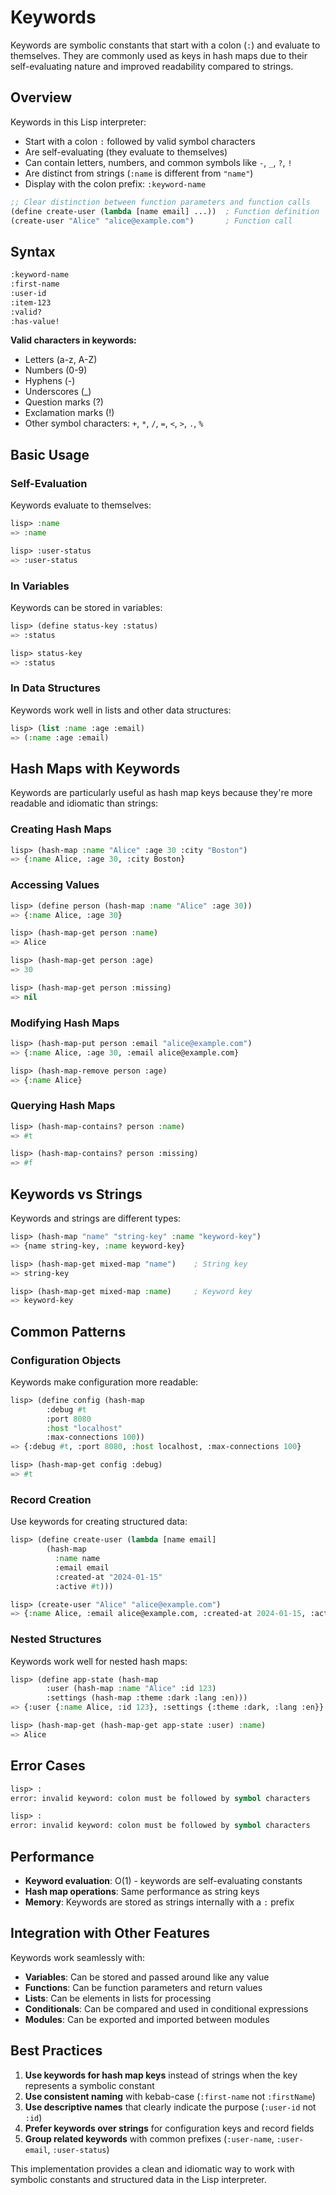 # Keywords

Keywords are symbolic constants that start with a colon (`:`) and evaluate to themselves. They are commonly used as keys in hash maps due to their self-evaluating nature and improved readability compared to strings.

## Overview

Keywords in this Lisp interpreter:
- Start with a colon `:` followed by valid symbol characters
- Are self-evaluating (they evaluate to themselves)
- Can contain letters, numbers, and common symbols like `-`, `_`, `?`, `!`
- Are distinct from strings (`:name` is different from `"name"`)
- Display with the colon prefix: `:keyword-name`

```lisp
;; Clear distinction between function parameters and function calls
(define create-user (lambda [name email] ...))  ; Function definition
(create-user "Alice" "alice@example.com")       ; Function call
```

## Syntax

```lisp
:keyword-name
:first-name
:user-id
:item-123
:valid?
:has-value!
```

**Valid characters in keywords:**
- Letters (a-z, A-Z)
- Numbers (0-9)
- Hyphens (-)
- Underscores (_)
- Question marks (?)
- Exclamation marks (!)
- Other symbol characters: `+`, `*`, `/`, `=`, `<`, `>`, `.`, `%`

## Basic Usage

### Self-Evaluation
Keywords evaluate to themselves:

```lisp
lisp> :name
=> :name

lisp> :user-status
=> :user-status
```

### In Variables
Keywords can be stored in variables:

```lisp
lisp> (define status-key :status)
=> :status

lisp> status-key
=> :status
```

### In Data Structures
Keywords work well in lists and other data structures:

```lisp
lisp> (list :name :age :email)
=> (:name :age :email)
```

## Hash Maps with Keywords

Keywords are particularly useful as hash map keys because they're more readable and idiomatic than strings:

### Creating Hash Maps
```lisp
lisp> (hash-map :name "Alice" :age 30 :city "Boston")
=> {:name Alice, :age 30, :city Boston}
```

### Accessing Values
```lisp
lisp> (define person (hash-map :name "Alice" :age 30))
=> {:name Alice, :age 30}

lisp> (hash-map-get person :name)
=> Alice

lisp> (hash-map-get person :age)
=> 30

lisp> (hash-map-get person :missing)
=> nil
```

### Modifying Hash Maps
```lisp
lisp> (hash-map-put person :email "alice@example.com")
=> {:name Alice, :age 30, :email alice@example.com}

lisp> (hash-map-remove person :age)
=> {:name Alice}
```

### Querying Hash Maps
```lisp
lisp> (hash-map-contains? person :name)
=> #t

lisp> (hash-map-contains? person :missing)
=> #f
```

## Keywords vs Strings

Keywords and strings are different types:

```lisp
lisp> (hash-map "name" "string-key" :name "keyword-key")
=> {name string-key, :name keyword-key}

lisp> (hash-map-get mixed-map "name")    ; String key
=> string-key

lisp> (hash-map-get mixed-map :name)     ; Keyword key
=> keyword-key
```

## Common Patterns

### Configuration Objects
Keywords make configuration more readable:

```lisp
lisp> (define config (hash-map
        :debug #t
        :port 8080
        :host "localhost"
        :max-connections 100))
=> {:debug #t, :port 8080, :host localhost, :max-connections 100}

lisp> (hash-map-get config :debug)
=> #t
```

### Record Creation
Use keywords for creating structured data:

```lisp
lisp> (define create-user (lambda [name email]
        (hash-map
          :name name
          :email email
          :created-at "2024-01-15"
          :active #t)))

lisp> (create-user "Alice" "alice@example.com")
=> {:name Alice, :email alice@example.com, :created-at 2024-01-15, :active #t}
```

### Nested Structures
Keywords work well for nested hash maps:

```lisp
lisp> (define app-state (hash-map
        :user (hash-map :name "Alice" :id 123)
        :settings (hash-map :theme :dark :lang :en)))
=> {:user {:name Alice, :id 123}, :settings {:theme :dark, :lang :en}}

lisp> (hash-map-get (hash-map-get app-state :user) :name)
=> Alice
```

## Error Cases

```lisp
lisp> :
error: invalid keyword: colon must be followed by symbol characters

lisp> : 
error: invalid keyword: colon must be followed by symbol characters
```

## Performance

- **Keyword evaluation**: O(1) - keywords are self-evaluating constants
- **Hash map operations**: Same performance as string keys
- **Memory**: Keywords are stored as strings internally with a `:` prefix

## Integration with Other Features

Keywords work seamlessly with:
- **Variables**: Can be stored and passed around like any value
- **Functions**: Can be function parameters and return values
- **Lists**: Can be elements in lists for processing
- **Conditionals**: Can be compared and used in conditional expressions
- **Modules**: Can be exported and imported between modules

## Best Practices

1. **Use keywords for hash map keys** instead of strings when the key represents a symbolic constant
2. **Use consistent naming** with kebab-case (`:first-name` not `:firstName`)
3. **Use descriptive names** that clearly indicate the purpose (`:user-id` not `:id`)
4. **Prefer keywords over strings** for configuration keys and record fields
5. **Group related keywords** with common prefixes (`:user-name`, `:user-email`, `:user-status`)

This implementation provides a clean and idiomatic way to work with symbolic constants and structured data in the Lisp interpreter.

